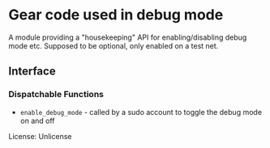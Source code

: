 # Gear code used in debug mode

A module providing a "housekeeping" API for enabling/disabling debug mode etc. Supposed to be optional, only enabled on a test net.

## Interface

### Dispatchable Functions

* `enable_debug_mode` - called by a sudo account to toggle the debug mode on and off

License: Unlicense
